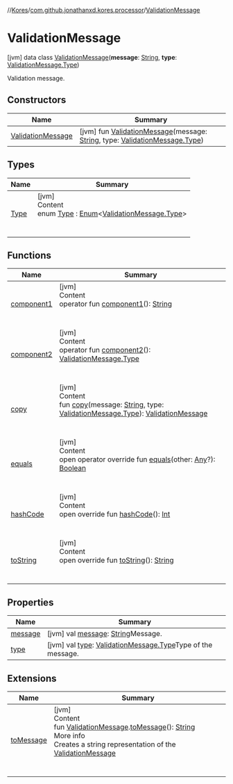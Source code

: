 //[Kores](../../index.md)/[com.github.jonathanxd.kores.processor](../index.md)/[ValidationMessage](index.md)



# ValidationMessage  
 [jvm] data class [ValidationMessage](index.md)(**message**: [String](https://kotlinlang.org/api/latest/jvm/stdlib/kotlin/-string/index.html), **type**: [ValidationMessage.Type](-type/index.md))

Validation message.

   


## Constructors  
  
|  Name|  Summary| 
|---|---|
| <a name="com.github.jonathanxd.kores.processor/ValidationMessage/ValidationMessage/#kotlin.String#com.github.jonathanxd.kores.processor.ValidationMessage.Type/PointingToDeclaration/"></a>[ValidationMessage](-validation-message.md)| <a name="com.github.jonathanxd.kores.processor/ValidationMessage/ValidationMessage/#kotlin.String#com.github.jonathanxd.kores.processor.ValidationMessage.Type/PointingToDeclaration/"></a> [jvm] fun [ValidationMessage](-validation-message.md)(message: [String](https://kotlinlang.org/api/latest/jvm/stdlib/kotlin/-string/index.html), type: [ValidationMessage.Type](-type/index.md))   <br>


## Types  
  
|  Name|  Summary| 
|---|---|
| <a name="com.github.jonathanxd.kores.processor/ValidationMessage.Type///PointingToDeclaration/"></a>[Type](-type/index.md)| <a name="com.github.jonathanxd.kores.processor/ValidationMessage.Type///PointingToDeclaration/"></a>[jvm]  <br>Content  <br>enum [Type](-type/index.md) : [Enum](https://kotlinlang.org/api/latest/jvm/stdlib/kotlin/-enum/index.html)<[ValidationMessage.Type](-type/index.md)>   <br><br><br>


## Functions  
  
|  Name|  Summary| 
|---|---|
| <a name="com.github.jonathanxd.kores.processor/ValidationMessage/component1/#/PointingToDeclaration/"></a>[component1](component1.md)| <a name="com.github.jonathanxd.kores.processor/ValidationMessage/component1/#/PointingToDeclaration/"></a>[jvm]  <br>Content  <br>operator fun [component1](component1.md)(): [String](https://kotlinlang.org/api/latest/jvm/stdlib/kotlin/-string/index.html)  <br><br><br>
| <a name="com.github.jonathanxd.kores.processor/ValidationMessage/component2/#/PointingToDeclaration/"></a>[component2](component2.md)| <a name="com.github.jonathanxd.kores.processor/ValidationMessage/component2/#/PointingToDeclaration/"></a>[jvm]  <br>Content  <br>operator fun [component2](component2.md)(): [ValidationMessage.Type](-type/index.md)  <br><br><br>
| <a name="com.github.jonathanxd.kores.processor/ValidationMessage/copy/#kotlin.String#com.github.jonathanxd.kores.processor.ValidationMessage.Type/PointingToDeclaration/"></a>[copy](copy.md)| <a name="com.github.jonathanxd.kores.processor/ValidationMessage/copy/#kotlin.String#com.github.jonathanxd.kores.processor.ValidationMessage.Type/PointingToDeclaration/"></a>[jvm]  <br>Content  <br>fun [copy](copy.md)(message: [String](https://kotlinlang.org/api/latest/jvm/stdlib/kotlin/-string/index.html), type: [ValidationMessage.Type](-type/index.md)): [ValidationMessage](index.md)  <br><br><br>
| <a name="kotlin/Any/equals/#kotlin.Any?/PointingToDeclaration/"></a>[equals](../../com.github.jonathanxd.kores.util/-simple-resolver/index.md#%5Bkotlin%2FAny%2Fequals%2F%23kotlin.Any%3F%2FPointingToDeclaration%2F%5D%2FFunctions%2F-427383591)| <a name="kotlin/Any/equals/#kotlin.Any?/PointingToDeclaration/"></a>[jvm]  <br>Content  <br>open operator override fun [equals](../../com.github.jonathanxd.kores.util/-simple-resolver/index.md#%5Bkotlin%2FAny%2Fequals%2F%23kotlin.Any%3F%2FPointingToDeclaration%2F%5D%2FFunctions%2F-427383591)(other: [Any](https://kotlinlang.org/api/latest/jvm/stdlib/kotlin/-any/index.html)?): [Boolean](https://kotlinlang.org/api/latest/jvm/stdlib/kotlin/-boolean/index.html)  <br><br><br>
| <a name="kotlin/Any/hashCode/#/PointingToDeclaration/"></a>[hashCode](../../com.github.jonathanxd.kores.util/-simple-resolver/index.md#%5Bkotlin%2FAny%2FhashCode%2F%23%2FPointingToDeclaration%2F%5D%2FFunctions%2F-427383591)| <a name="kotlin/Any/hashCode/#/PointingToDeclaration/"></a>[jvm]  <br>Content  <br>open override fun [hashCode](../../com.github.jonathanxd.kores.util/-simple-resolver/index.md#%5Bkotlin%2FAny%2FhashCode%2F%23%2FPointingToDeclaration%2F%5D%2FFunctions%2F-427383591)(): [Int](https://kotlinlang.org/api/latest/jvm/stdlib/kotlin/-int/index.html)  <br><br><br>
| <a name="kotlin/Any/toString/#/PointingToDeclaration/"></a>[toString](../../com.github.jonathanxd.kores.util/-simple-resolver/index.md#%5Bkotlin%2FAny%2FtoString%2F%23%2FPointingToDeclaration%2F%5D%2FFunctions%2F-427383591)| <a name="kotlin/Any/toString/#/PointingToDeclaration/"></a>[jvm]  <br>Content  <br>open override fun [toString](../../com.github.jonathanxd.kores.util/-simple-resolver/index.md#%5Bkotlin%2FAny%2FtoString%2F%23%2FPointingToDeclaration%2F%5D%2FFunctions%2F-427383591)(): [String](https://kotlinlang.org/api/latest/jvm/stdlib/kotlin/-string/index.html)  <br><br><br>


## Properties  
  
|  Name|  Summary| 
|---|---|
| <a name="com.github.jonathanxd.kores.processor/ValidationMessage/message/#/PointingToDeclaration/"></a>[message](message.md)| <a name="com.github.jonathanxd.kores.processor/ValidationMessage/message/#/PointingToDeclaration/"></a> [jvm] val [message](message.md): [String](https://kotlinlang.org/api/latest/jvm/stdlib/kotlin/-string/index.html)Message.   <br>
| <a name="com.github.jonathanxd.kores.processor/ValidationMessage/type/#/PointingToDeclaration/"></a>[type](type.md)| <a name="com.github.jonathanxd.kores.processor/ValidationMessage/type/#/PointingToDeclaration/"></a> [jvm] val [type](type.md): [ValidationMessage.Type](-type/index.md)Type of the message.   <br>


## Extensions  
  
|  Name|  Summary| 
|---|---|
| <a name="com.github.jonathanxd.kores.processor//toMessage/com.github.jonathanxd.kores.processor.ValidationMessage#/PointingToDeclaration/"></a>[toMessage](../to-message.md)| <a name="com.github.jonathanxd.kores.processor//toMessage/com.github.jonathanxd.kores.processor.ValidationMessage#/PointingToDeclaration/"></a>[jvm]  <br>Content  <br>fun [ValidationMessage](index.md).[toMessage](../to-message.md)(): [String](https://kotlinlang.org/api/latest/jvm/stdlib/kotlin/-string/index.html)  <br>More info  <br>Creates a string representation of the [ValidationMessage](index.md)  <br><br><br>

